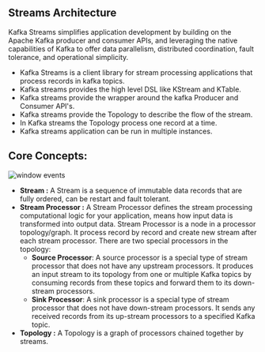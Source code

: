 ## Streams Architecture

Kafka Streams simplifies application development by building on the Apache Kafka producer and consumer APIs, and leveraging the native capabilities of Kafka to offer data parallelism, distributed coordination, fault tolerance, and operational simplicity.

 - Kafka Streams is a client library for stream processing applications that process records in kafka topics.
 - Kafka streams provides the high level DSL like KStream and KTable.
 - Kafka streams provide the wrapper around the kafka Producer and Consumer API's.
 - Kafka streams provide the Topology to describe the flow of the stream.
 - In Kafka streams the Topology process one record at a time.
 - Kafka streams application can be run in multiple instances. 

## Core Concepts:

 
![window events](https://github.com/gurditsingh/blog/blob/gh-pages/_screenshots/kafka-topology.png?raw=true) 
 - **Stream :** A Stream is a sequence of immutable data records that are fully ordered, can be restart and fault tolerant.
 - **Stream Processor :** A Stream Processor defines the stream processing computational logic for your application, means how input data is transformed into output data. Stream Processor is a node in a processor topology/graph. It process record by record and create new stream after each stream processor. There are two special processors in the topology:
	-   **Source Processor**: A source processor is a special type of  stream processor that does not have any upstream processors. It produces an input stream to its topology from one or multiple Kafka topics by consuming records from these topics and forward them to its down-stream processors.
	-   **Sink Processor**: A sink processor is a special type of stream processor that does not have down-stream processors. It sends any received records from its up-stream processors to a specified Kafka topic.
- **Topology :** A Topology is a graph of processors chained together by streams.



<!--stackedit_data:
eyJoaXN0b3J5IjpbNjM5NTM1MDAwLDE2MzY4ODkwNTIsLTY3Nj
IxMzk2NiwtMTA4ODIxNDU1NCwtMTExMzU2MzgyNiwtMTk0NDY3
NzQ0MCwxNjcyODgzNzMxLC03NDU1ODQ3MTMsLTY0NzI5OTY3OC
w0MDgyMDM0ODYsLTE5NDg0NTM5NjUsNjYzNTM0ODY4LDM2MDQ4
MDY4MCwxMDE4MTAwMjEzLDE1NjI3NzU1NjcsNTQ1MTE2MzIzLD
E2OTMzODk2NTksLTM1OTE0NTM1OSw0NzY0MzUwNDcsLTExNzU1
MzY4NzldfQ==
-->